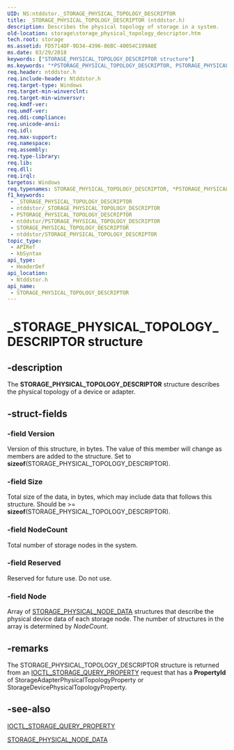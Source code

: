 ```yaml
---
UID: NS:ntddstor._STORAGE_PHYSICAL_TOPOLOGY_DESCRIPTOR
title: _STORAGE_PHYSICAL_TOPOLOGY_DESCRIPTOR (ntddstor.h)
description: Describes the physical topology of storage in a system.
old-location: storage\storage_physical_topology_descriptor.htm
tech.root: storage
ms.assetid: FD5714DF-9D34-4396-86BC-40054C199A0E
ms.date: 03/29/2018
keywords: ["STORAGE_PHYSICAL_TOPOLOGY_DESCRIPTOR structure"]
ms.keywords: "*PSTORAGE_PHYSICAL_TOPOLOGY_DESCRIPTOR, PSTORAGE_PHYSICAL_TOPOLOGY_DESCRIPTOR, PSTORAGE_PHYSICAL_TOPOLOGY_DESCRIPTOR structure pointer [Storage Devices], STORAGE_PHYSICAL_TOPOLOGY_DESCRIPTOR, STORAGE_PHYSICAL_TOPOLOGY_DESCRIPTOR structure [Storage Devices], _STORAGE_PHYSICAL_TOPOLOGY_DESCRIPTOR, ntddstor/PSTORAGE_PHYSICAL_TOPOLOGY_DESCRIPTOR, ntddstor/STORAGE_PHYSICAL_TOPOLOGY_DESCRIPTOR, storage.storage_physical_topology_descriptor"
req.header: ntddstor.h
req.include-header: Ntddstor.h
req.target-type: Windows
req.target-min-winverclnt: 
req.target-min-winversvr: 
req.kmdf-ver: 
req.umdf-ver: 
req.ddi-compliance: 
req.unicode-ansi: 
req.idl: 
req.max-support: 
req.namespace: 
req.assembly: 
req.type-library: 
req.lib: 
req.dll: 
req.irql: 
targetos: Windows
req.typenames: STORAGE_PHYSICAL_TOPOLOGY_DESCRIPTOR, *PSTORAGE_PHYSICAL_TOPOLOGY_DESCRIPTOR
f1_keywords:
 - _STORAGE_PHYSICAL_TOPOLOGY_DESCRIPTOR
 - ntddstor/_STORAGE_PHYSICAL_TOPOLOGY_DESCRIPTOR
 - PSTORAGE_PHYSICAL_TOPOLOGY_DESCRIPTOR
 - ntddstor/PSTORAGE_PHYSICAL_TOPOLOGY_DESCRIPTOR
 - STORAGE_PHYSICAL_TOPOLOGY_DESCRIPTOR
 - ntddstor/STORAGE_PHYSICAL_TOPOLOGY_DESCRIPTOR
topic_type:
 - APIRef
 - kbSyntax
api_type:
 - HeaderDef
api_location:
 - Ntddstor.h
api_name:
 - STORAGE_PHYSICAL_TOPOLOGY_DESCRIPTOR
---
```


# _STORAGE_PHYSICAL_TOPOLOGY_DESCRIPTOR structure


## -description

The **STORAGE_PHYSICAL_TOPOLOGY_DESCRIPTOR** structure describes the physical topology of a device or adapter.

## -struct-fields

### -field Version

Version of this structure, in bytes. The value of this member will change as members are added to the structure. Set to **sizeof**(STORAGE_PHYSICAL_TOPOLOGY_DESCRIPTOR).

### -field Size

Total size of the data, in bytes, which may include data that follows this structure. Should be >= **sizeof**(STORAGE_PHYSICAL_TOPOLOGY_DESCRIPTOR).

### -field NodeCount

Total number of storage nodes in the system.

### -field Reserved

Reserved for future use. Do not use.

### -field Node

Array of [STORAGE_PHYSICAL_NODE_DATA](ns-ntddstor-_storage_physical_node_data.md) structures that describe the physical device data of each storage node. The number of structures in the array is determined by *NodeCount*.

## -remarks

The STORAGE_PHYSICAL_TOPOLOGY_DESCRIPTOR structure is returned from an [IOCTL_STORAGE_QUERY_PROPERTY](./ni-ntddstor-ioctl_storage_query_property.md) request that has a **PropertyId** of StorageAdapterPhysicalTopologyProperty or StorageDevicePhysicalTopologyProperty.

## -see-also

[IOCTL_STORAGE_QUERY_PROPERTY](./ni-ntddstor-ioctl_storage_query_property.md)

[STORAGE_PHYSICAL_NODE_DATA](ns-ntddstor-_storage_physical_node_data.md)